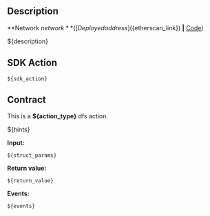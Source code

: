 
## Description

**Network ${network}**
([Deployed address](${etherscan_link}) **|** [Code](${gh_link}))

${description}

## SDK Action

```
${sdk_action}
```

## Contract

This is a **${action_type}** dfs action.

${hints}

**Input:**

```
${struct_params}
```

**Return value:**

```
${return_value}
```

**Events:**

```
${events}
```